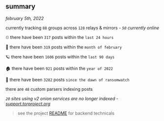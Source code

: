 
## summary
_february 5th, 2022_

currently tracking `88` groups across `128` relays & mirrors - _`50` currently online_

⏲ there have been `317` posts within the `last 24 hours`

🦈 there have been `319` posts within the `month of february`

🪐 there have been `1606` posts within the `last 90 days`

🏚 there have been `921` posts within the `year of 2022`

🦕 there have been `3282` posts `since the dawn of ransomwatch`

there are `48` custom parsers indexing posts

_`20` sites using v2 onion services are no longer indexed - [support.torproject.org](https://support.torproject.org/onionservices/v2-deprecation/)_

> see the project [README](https://github.com/thetanz/ransomwatch#ransomwatch--) for backend technicals
